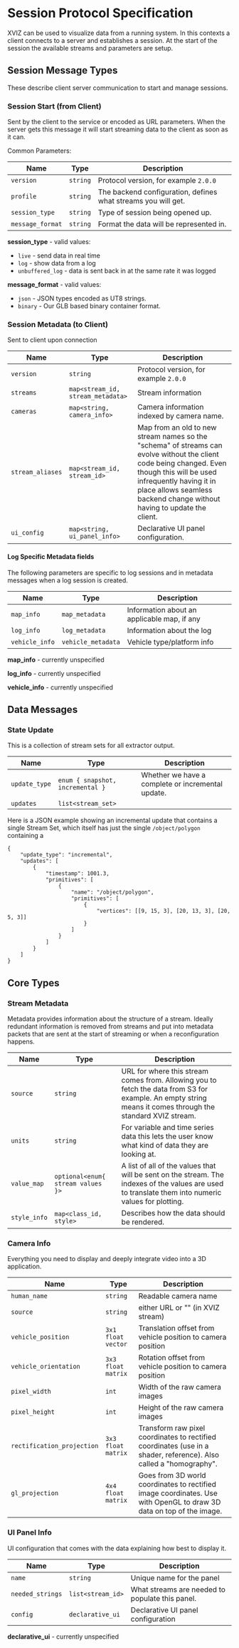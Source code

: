 # Session Protocol Specification

XVIZ can be used to visualize data from a running system.  In this contexts a client connects to a server and establishes a session.  At the start of the session the available streams and parameters are setup.


## Session Message Types

These describe client server communication to start and manage sessions.


### Session Start (from Client)

Sent by the client to the service or encoded as URL parameters.  When the server gets this message it will start streaming data to the client as soon as it can.

Common Parameters:

| Name             | Type     | Description |
| ---              | ---      | --- |
| `version`        | `string` | Protocol version, for example `2.0.0` |
| `profile`        | `string` | The backend configuration, defines what streams you will get. |
| `session_type`   | `string` | Type of session being opened up. |
| `message_format` | `string` | Format the data will be represented in. |

**session_type** - valid values:
* `live` - send data in real time
* `log` - show data from a log
* `unbuffered_log` - data is sent back in at the same rate it was logged

**message_format** - valid values:
* `json` - JSON types encoded as UT8 strings.
* `binary` - Our GLB based binary container format.


### Session Metadata (to Client)

Sent to client upon connection

| Name             | Type                              | Description |
| ---              | ---                               | --- |
| `version`        | `string`                          | Protocol version, for example `2.0.0` |
| `streams`        | `map<stream_id, stream_metadata>` | Stream information |
| `cameras`        | `map<string, camera_info>`        | Camera information indexed by camera name. |
| `stream_aliases` | `map<stream_id, stream_id>`       | Map from an old to new stream names so the "schema" of streams can evolve without the client code being changed.  Even though this will be used infrequently having it in place allows seamless backend change without having to update the client.
| `ui_config`      | `map<string, ui_panel_info>`      | Declarative UI panel configuration. |

#### Log Specific Metadata fields

The following parameters are specific to log sessions and in metadata messages when a log session is created.

| Name             | Type               | Description |
| ---              | ---                | --- |
| `map_info`       | `map_metadata`     | Information about an applicable map, if any |
| `log_info`       | `log_metadata`     | Information about the log |
| `vehicle_info`   | `vehicle_metadata` | Vehicle type/platform info |

**map_info** - currently unspecified

**log_info** - currently unspecified

**vehicle_info** - currently unspecified


## Data Messages

### State Update

This is a collection of stream sets for all extractor output.

| Name             | Type                             | Description |
| ---              | ---                              | --- |
| `update_type`    | `enum { snapshot, incremental }` | Whether we have a complete or incremental update. |
| `updates`        |  `list<stream_set>`              |            |

Here is a JSON example showing an incremental update that contains a single Stream Set, which itself has just the single `/object/polygon` containing a

```
{
    "update_type": "incremental",
    "updates": [
        {
            "timestamp": 1001.3,
            "primitives": [
                {
                    "name": "/object/polygon",
                    "primitives": [
                        {
                            "vertices": [[9, 15, 3], [20, 13, 3], [20, 5, 3]]
                        }
                    ]
                }
            ]
        }
    ]
}
```

## Core Types

### Stream Metadata

Metadata provides information about the structure of a stream. Ideally redundant information is removed from streams and put into metadata packets that are sent at the start of streaming or when a reconfiguration happens.

| Name          | Type                   | Description |
| ---           | ---                    | --- |
| `source`      | `string`               | URL for where this stream comes from.  Allowing you to fetch the data from S3 for example.  An empty string means it comes through the standard XVIZ stream. |
| `units`       | `string`               | For variable and time series data this lets the user know what kind of data they are looking at. |
| `value_map`   | `optional<enum{ stream values  }>` | A list of all of the values that will be sent on the stream. The indexes of the values are used to translate them into numeric values for plotting. |
| `style_info`  | `map<class_id, style>` | Describes how the data should be rendered. |


### Camera Info

Everything you need to display and deeply integrate video into a 3D application.

| Name                        | Type               | Description |
| ---                         | ---                | --- |
| `human_name`                | `string`           | Readable camera name |
| `source`                    | `string`           | either URL or "<internal>" (in XVIZ stream) |
| `vehicle_position`          | `3x1 float vector` | Translation offset from vehicle position to camera position |
| `vehicle_orientation`       | `3x3 float matrix` | Rotation offset from vehicle position to camera position |
| `pixel_width`               | `int`              | Width of the raw camera images |
| `pixel_height`              | `int`              | Height of the raw camera images |
| `rectification_projection`  | `3x3 float matrix` | Transform raw pixel coordinates to rectified coordinates (use in a shader, reference).  Also called a "homography". |
| `gl_projection`             | `4x4 float matrix` | Goes from 3D world coordinates to rectified image coordinates.  Use with OpenGL to draw 3D data on top of the image. |



### UI Panel Info

UI configuration that comes with the data explaining how best to display it.

| Name             | Type              | Description |
| ---              | ---               | --- |
| `name`           | `string`          | Unique name for the panel |
| `needed_strings` | `list<stream_id>` | What streams are needed to populate this panel. |
| `config`         | `declarative_ui`  | Declarative UI panel configuration |

**declarative_ui** - currently unspecified
